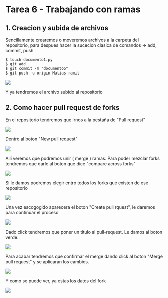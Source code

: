 # Tarea 6 - Trabajando con ramas
## 1. Creacion y subida de archivos
Sencillamente crearemos o moveremos archivos a la carpeta del repositorio, para despues hacer la sucecion clasica de comandos -> add, commit, push
```b
$ touch documento1.py
$ git add .
$ git commit -m "documento5"
$ git push -u origin Matias-ramit
```
![](https://i.imgur.com/8DOATth.jpg)

Y ya tendremos el archivo subido al repositorio

## 2.  Como hacer pull request de forks
En el repositorio tendremos que irnos a la pestaña de "Pull request"

![](https://i.imgur.com/eZx2Z3U.png)

Dentro al boton "New pull request"

![](https://i.imgur.com/J8dpnIY.png)

Allí veremos que podremos unir ( merge ) ramas.
Para poder mezclar forks tendremos que darle al boton que dice "compare across forks"

![](https://i.imgur.com/3J0Jdla.png)

Si le damos podremos elegir entro todos los forks que existen de ese repositorio

![](https://i.imgur.com/SnYQS0V.png)

Una vez escogogido aparecera el boton "Create pull rquest", le daremos para continuar el proceso

![](https://i.imgur.com/RSSGvRm.png)	

Dado click tendremos que poner un titulo al pull-request. Le damos al boton verde.

![](https://i.imgur.com/mqjF1N2.png)

Para acabar tendremos que confirmar el merge dando click al boton "Merge pull request" y se aplicaran los cambios.

![](https://i.imgur.com/xo9kHv1.png)

Y como se puede ver, ya estas los datos del fork

![](https://i.imgur.com/uD5kGay.png)
